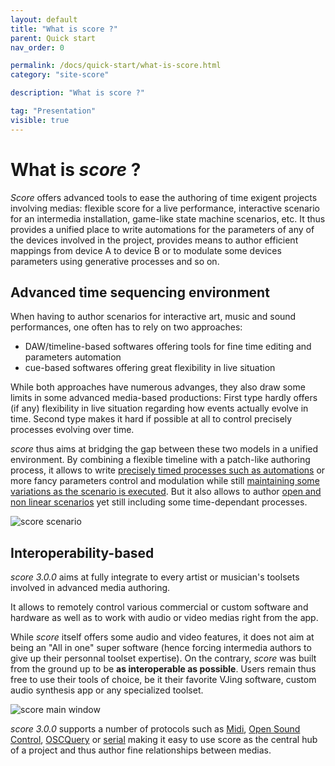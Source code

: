 ```yaml
---
layout: default
title: "What is score ?"
parent: Quick start
nav_order: 0

permalink: /docs/quick-start/what-is-score.html
category: "site-score"

description: "What is score ?"

tag: "Presentation"
visible: true
---
```


# What is *score* ?

*Score* offers advanced tools to ease the authoring of time exigent projects involving medias: flexible score for a live performance, interactive scenario for an intermedia installation, game-like state machine scenarios, etc. It thus provides a unified place to write automations for the parameters of any of the devices involved in the project, provides means to author efficient mappings from device A to device B or to modulate some devices parameters using generative processes and so on.

## Advanced time sequencing environment

When having to author scenarios for interactive art, music and sound performances, one often has to rely on two approaches:

- DAW/timeline-based softwares offering tools for fine time editing and parameters automation
- cue-based softwares offering great flexibility in live situation

While both approaches have numerous advanges, they also draw some limits in some advanced media-based productions: First type hardly offers (if any) flexibility in live situation regarding how events actually evolve in time. Second type makes it hard if possible at all to control precisely processes evolving over time.

*score* thus aims at bridging the gap between these two models in a unified environment. By combining a flexible timeline with a patch-like authoring process, it allows to write [precisely timed processes such as automations](/score-docs/docs/quick-start/writing-automations.html) or more fancy parameters control and modulation while still [maintaining some variations as the scenario is executed](/score-docs/docs/quick-start/breaking-the-timeline.html). But it also allows to author [open and non linear scenarios](http://localhost:4000/score-docs/docs/quick-start/non-linear-timelines.html) yet still including some time-dependant processes.

![score scenario](/score-docs/assets/images/quick-start/what-is-score/score-main.png)

## Interoperability-based

*score 3.0.0* aims at fully integrate to every artist or musician's toolsets involved in advanced media authoring.

It allows to remotely control various commercial or custom software and hardware as well as to work with audio or video medias right from the app.

While *score* itself offers some audio and video features, it does not aim at being an "All in one" super software (hence forcing intermedia authors to give up their personnal toolset expertise). On the contrary, *score* was built from the ground up to be **as interoperable as possible**. Users remain thus free to use their tools of choice, be it their favorite VJing software, custom audio synthesis app or any specialized toolset.

![score main window](/score-docs/assets/images/quick-start/working-with-devices/ecosystem.png "score main window")

*score 3.0.0* supports a number of protocols such as [Midi](/score-docs/docs/reference-manual/devices-types/midiin-device.html), [Open Sound Control](/score-docs/docs/reference-manual/devices-types/osc-device.html), [OSCQuery](/score-docs/docs/reference-manual/devices-types/oscquery-device.html) or [serial](/score-docs/docs/reference-manual/devices-types/serial-device.html) making it easy to use score as the central hub of a project and thus author fine relationships between medias.

<!-- ## TODO Practice-based workflow -->